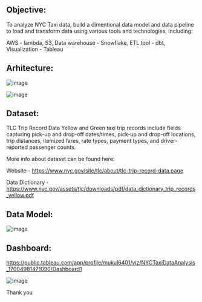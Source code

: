 ## Objective: 
To analyze NYC Taxi data, build a dimentional data model and data pipeline to load and transform data using various tools and technologies, including:

AWS - lambda, S3, 
Data warehouse - Snowflake, 
ETL tool - dbt, 
Visualization - Tableau

## Arhitecture:

![image](https://github.com/mukulsagvekar/nyc-taxi/assets/83829614/acbedcd6-a683-4fb9-be66-5e9380630c6a)

![image](https://github.com/mukulsagvekar/nyc-taxi/assets/83829614/72bbf412-aa2f-436e-af54-73234e75a381)

## Dataset:
TLC Trip Record Data Yellow and Green taxi trip records include fields capturing pick-up and drop-off dates/times, pick-up and drop-off locations, trip distances, itemized fares, rate types, payment types, and driver-reported passenger counts.

More info about dataset can be found here:

Website - https://www.nyc.gov/site/tlc/about/tlc-trip-record-data.page

Data Dictionary - https://www.nyc.gov/assets/tlc/downloads/pdf/data_dictionary_trip_records_yellow.pdf

## Data Model:
![image](https://github.com/mukulsagvekar/nyc-taxi/assets/83829614/7d504611-5b61-4cfa-8fba-be6b45fe423c)

## Dashboard:
https://public.tableau.com/app/profile/mukul6401/viz/NYCTaxiDataAnalysis_17004981471090/Dashboard1

![image](https://github.com/mukulsagvekar/nyc-taxi/assets/83829614/8887341c-d2e2-4d7c-9a10-06c3a66a45aa)

Thank you
